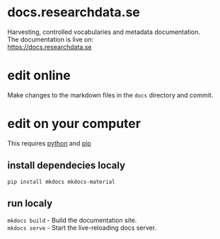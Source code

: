 # docs.researchdata.se
Harvesting, controlled vocabularies and metadata documentation.  
The documentation is live on:  
https://docs.researchdata.se

# edit online
Make changes to the markdown files in the `docs` directory and commit.

# edit on your computer

This requires [python](https://www.python.org) and [pip](https://pypi.org/project/pip)

## install dependecies localy

`pip install mkdocs mkdocs-material`

## run localy

`mkdocs build` - Build the documentation site.  
`mkdocs serve` - Start the live-reloading docs server.
